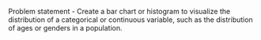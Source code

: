 Problem statement - Create a bar chart or histogram to visualize the distribution of a categorical or continuous variable, such as the distribution of ages or genders in a population.
